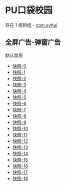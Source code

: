 # PU口袋校园

存在 1 规则组 - [com.xyhui](/src/apps/com.xyhui.ts)

## 全屏广告-弹窗广告

默认禁用

- [快照-0](https://i.gkd.li/import/12643276)
- [快照-1](https://i.gkd.li/import/12868503)
- [快照-2](https://i.gkd.li/import/12646420)
- [快照-3](https://i.gkd.li/import/13259194)
- [快照-4](https://i.gkd.li/import/12642482)
- [快照-5](https://i.gkd.li/import/12646519)
- [快照-6](https://i.gkd.li/import/12868369)
- [快照-7](https://i.gkd.li/import/12646541)
- [快照-8](https://i.gkd.li/import/13695488)
- [快照-9](https://i.gkd.li/import/12793180)
- [快照-10](https://i.gkd.li/import/12646347)
- [快照-11](https://i.gkd.li/import/12793157)
- [快照-12](https://i.gkd.li/import/12793177)
- [快照-13](https://i.gkd.li/import/12868157)
- [快照-14](https://i.gkd.li/import/13348807)
- [快照-15](https://i.gkd.li/import/13259196)
- [快照-16](https://i.gkd.li/import/13259198)
- [快照-17](https://i.gkd.li/import/13259183)
- [快照-18](https://i.gkd.li/import/13458692)
